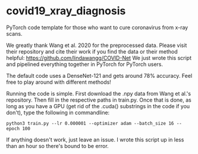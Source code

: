 # covid19_xray_diagnosis
PyTorch code template for those who want to cure coronavirus from x-ray scans.

We greatly thank Wang et al. 2020 for the preprocessed data. Please visit their repository and cite their work if you find the data or their method helpful: https://github.com/lindawangg/COVID-Net
We just wrote this script and pipelined everything together in PyTorch for PyTorch users.

The default code uses a DenseNet-121 and gets around 78% accuracy. Feel free to play around with different methods!

Running the code is simple. First download the .npy data from Wang et al.'s repository. Then fill in the respective paths in train.py.
Once that is done, as long as you have a GPU (get rid of the .cuda() substrings in the code if you don't), type the following in commandline:

```
python3 train.py --lr 0.000001 --optimizer adam --batch_size 16 --epoch 100
```

If anything doesn't work, just leave an issue. I wrote this script up in less than an hour so there's bound to be error.

